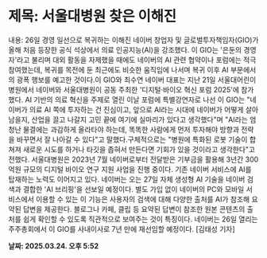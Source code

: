 # **제목: 서울대병원 찾은 이해진**

  내용: 26일 경영 일선으로 복귀하는 이해진 네이버 창업자 및 글로벌투자책임자(GIO)가 올해 처음 등장한 공식 석상에서 의료 인공지능(AI)을 강조했다. 이 GIO는 '은둔의 경영자'라고 불리며 대외 활동을 자제했을 때에도 네이버의 AI 관련 협약이나 포럼에는 적극 참여했는데, 복귀를 목전에 둔 최근에도 비슷한 움직임에 나서며 복귀 이후 AI 부문에서의 광폭 행보를 예고한 것이다.이 GIO와 최수연 네이버 대표는 지난 21일 서울대어린이병원에서 네이버와 서울대병원이 공동 주최한 '디지털·바이오 혁신 포럼 2025'에 참가했다. AI 기반의 의료 혁신을 주제로 열린 이날 포럼에 특별강연자로 나선 이 GIO는 "네이버가 의료 AI 쪽에 투자하는 건 진심이고, 앞으로 AI라는 시대에 네이버가 어떻게 살아남을지, 산업을 끌고 나갈지 고민 끝에 여기에 실마리가 있다고 생각했다"며 "AI라는 엄청난 물결에는 과감하게 올라타야 하는데, 똑똑한 사람에게 먼저 투자해야 방향과 전략을 바꾸면서 잘 나아갈 수 있다"고 말했다.구체적으로는 "병원에 특화된 로봇 기술이 합쳐져 새로운 시도를 하거나 타깃을 좁혀서 만든다면 기회가 있을 것이라고 생각한다"고 전했다. 서울대병원은 2023년 7월 네이버로부터 전달받은 기부금을 활용해 3년간 300억원 규모의 디지털 바이오 연구 지원 사업을 진행 중이다. 기존 네이버 서비스에 AI를 탑재하는 노력도 이어지고 있다. 네이버는 오는 27일 자체 생성형 AI 기술을 네이버 검색과 결합한 'AI 브리핑'을 선보일 예정이다. 별도 가입 없이 네이버의 PC와 모바일 서비스에서 이용할 수 있는 이 기능은 사용자의 검색에 대해 다양한 출처를 AI가 참조해 요약된 답변을 제공한다. 블로그나 카페, 클립 등 요약된 답변이 참조한 원본 콘텐츠의 출처를 쉽게 확인할 수 있도록 직관적으로 보여주는 것이 특징이다. 네이버는 26일 열리는 주주총회에서 이 GIO를 사내이사로 7년 만에 재선임할 예정이다. [김태성 기자]

  **날짜: 2025.03.24. 오후 5:52**